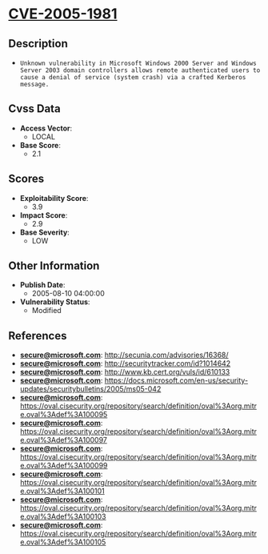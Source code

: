 
# [CVE-2005-1981](https://cve.mitre.org/cgi-bin/cvename.cgi?name=CVE-2005-1981)

## Description

- `Unknown vulnerability in Microsoft Windows 2000 Server and Windows Server 2003 domain controllers allows remote authenticated users to cause a denial of service (system crash) via a crafted Kerberos message.`

## Cvss Data

- **Access Vector**:
  - LOCAL
- **Base Score**:
  - 2.1

## Scores

- **Exploitability Score**:
  - 3.9
- **Impact Score**:
  - 2.9
- **Base Severity**:
  - LOW

## Other Information

- **Publish Date**:
  - 2005-08-10 04:00:00
- **Vulnerability Status**:
  - Modified

## References

- **secure@microsoft.com**: http://secunia.com/advisories/16368/
- **secure@microsoft.com**: http://securitytracker.com/id?1014642
- **secure@microsoft.com**: http://www.kb.cert.org/vuls/id/610133
- **secure@microsoft.com**: https://docs.microsoft.com/en-us/security-updates/securitybulletins/2005/ms05-042
- **secure@microsoft.com**: https://oval.cisecurity.org/repository/search/definition/oval%3Aorg.mitre.oval%3Adef%3A100095
- **secure@microsoft.com**: https://oval.cisecurity.org/repository/search/definition/oval%3Aorg.mitre.oval%3Adef%3A100097
- **secure@microsoft.com**: https://oval.cisecurity.org/repository/search/definition/oval%3Aorg.mitre.oval%3Adef%3A100099
- **secure@microsoft.com**: https://oval.cisecurity.org/repository/search/definition/oval%3Aorg.mitre.oval%3Adef%3A100101
- **secure@microsoft.com**: https://oval.cisecurity.org/repository/search/definition/oval%3Aorg.mitre.oval%3Adef%3A100103
- **secure@microsoft.com**: https://oval.cisecurity.org/repository/search/definition/oval%3Aorg.mitre.oval%3Adef%3A100105
